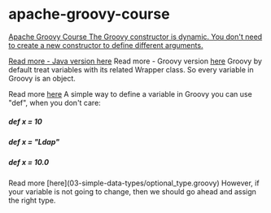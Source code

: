 # apache-groovy-course

<a href="https://github.com/danvega/apache-groovy-course/tree/master/ast/transformations/.idea">
Apache Groovy Course
The Groovy constructor is dynamic. You don't need to create a new constructor to define different arguments.

Read more - Java version [here](01-getting-started/java-to-groovy/start.groovy)
Read more - Groovy version [here](01-getting-started/java-to-groovy/finish.groovy)
Groovy by default treat variables with its related Wrapper class. So every variable in Groovy is an object.

Read more [here](03-simple-data-types/wrapper_classes.groovy)
A simple way to define a variable in Groovy you can use "def", when you don't care:
<h5>def x = 10</h5>
<h5>def x = "Ldap"</h5>
<h5>def x = 10.0</h5>
Read more [here](03-simple-data-types/optional_type.groovy)
However, if your variable is not going to change, then we should go ahead and assign the right type.